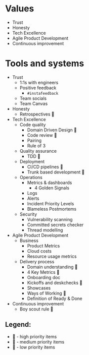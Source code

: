 
# Values
- Trust
- Honesty
- Tech Excellence
- Agile Product Development
- Continuous improvement

# Tools and systems
- Trust
	- 1:1s with engineers
	- Positive feedback
		- `#instafeedback`
	- Team socials
	- Team Canvas
- Honesty
	-   Retrospectives 💖
- Tech Excellence
	- Code quality
		- Domain Driven Design 💖
		- Code review 💖
		- Pairing
		- Rule of 3
	- Quality assurance
		- TDD 💖
	- Deployment
		- CI/CD pipelines 💖
		- Trunk based development 💛
	- Operations
		- Metrics & dashboards
			- 4 Golden Signals
		- Logs
		- Alerts
		- Incident Priority Levels
		- Blameless Postmortems
	- Security
		- Vulnerability scanning
		- Committed secrets checker
		- Thread modelling
- Agile Product Development 
	- Business
		- Product Metrics
		- Cloud costs
		- Resource usage metrics
	- Delivery process
		- Domain understanding 💖
		- 4 Key Metrics 💛
		- Onboarding doc
		- Kickoffs and deskchecks 💖
		- Showcases
		- Ways of Working 💖
		- Definition of Ready & Done
- Continuous improvement
	- Boy scout rule 💖

## Legend:
- 💖 - high priority items
- 💛 - medium priority items
- 💚 - low priority items